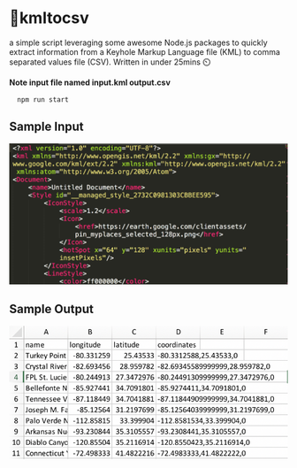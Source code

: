 # 📁kmltocsv
a simple script leveraging some awesome Node.js packages to quickly extract information from a Keyhole Markup Language file (KML) to comma separated values file (CSV). Written in under 25mins ⏲️


**Note input file named input.kml output.csv**

```
  npm run start
```

## Sample Input
![Alt text](./input.png?raw=true)

## Sample Output
![Alt text](./output.png?raw=true)
